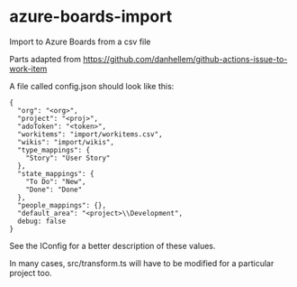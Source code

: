 # azure-boards-import

Import to Azure Boards from a csv file

Parts adapted from https://github.com/danhellem/github-actions-issue-to-work-item

A file called config.json should look like this:


```
{
  "org": "<org>",
  "project": "<proj>",
  "adoToken": "<token>",
  "workitems": "import/workitems.csv",
  "wikis": "import/wikis",
  "type_mappings": {
    "Story": "User Story"
  },
  "state_mappings": {
    "To Do": "New",
    "Done": "Done"
  },
  "people_mappings": {},
  "default_area": "<project>\\Development",
  debug: false
}

```

See the IConfig for a better description of these values.

In many cases, src/transform.ts will have to be modified for a particular project too.
